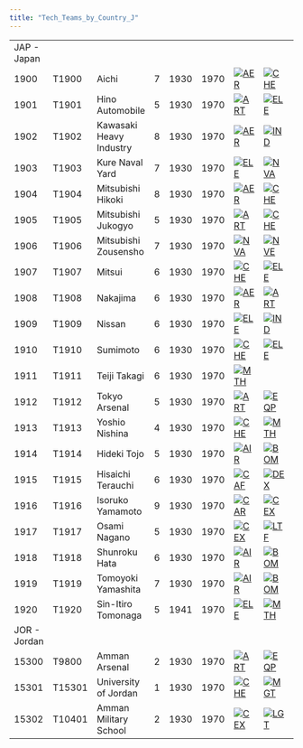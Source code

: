 ```yaml
---
title: "Tech_Teams_by_Country_J"
---
```


|              |        |                         |     |      |      |                                                                                         |                                                                                             |                                                                                             |                                                                                           |                                                                                       |
|--------------|--------|-------------------------|-----|------|------|-----------------------------------------------------------------------------------------|---------------------------------------------------------------------------------------------|---------------------------------------------------------------------------------------------|-------------------------------------------------------------------------------------------|---------------------------------------------------------------------------------------|
| JAP - Japan  |        |                         |     |      |      |                                                                                         |                                                                                             |                                                                                             |                                                                                           |                                                                                       |
| 1900         | T1900  | Aichi                   | 7   | 1930 | 1970 | [![AER](/images/a/a1/Aeronautics.png)](/File:Aeronautics.png "AER")                     | [![CHE](/images/1/19/Chemistry.png)](/File:Chemistry.png "CHE")                             | [![TEC](/images/9/9d/Technical_efficiency.png)](/File:Technical_efficiency.png "TEC")       |                                                                                           |                                                                                       |
| 1901         | T1901  | Hino Automobile         | 5   | 1930 | 1970 | [![ART](/images/d/d8/Artillery.png)](/File:Artillery.png "ART")                         | [![ELE](/images/d/dd/Electronics.png)](/File:Electronics.png "ELE")                         | [![MCH](/images/a/a1/Mechanics.png)](/File:Mechanics.png "MCH")                             |                                                                                           |                                                                                       |
| 1902         | T1902  | Kawasaki Heavy Industry | 8   | 1930 | 1970 | [![AER](/images/a/a1/Aeronautics.png)](/File:Aeronautics.png "AER")                     | [![IND](/images/7/79/Industrial_engineering.png)](/File:Industrial_engineering.png "IND")   | [![MGT](/images/c/c7/Management.png)](/File:Management.png "MGT")                           | [![MCH](/images/a/a1/Mechanics.png)](/File:Mechanics.png "MCH")                           | [![NVE](/images/0/09/Naval_engineering.png)](/File:Naval_engineering.png "NVE")       |
| 1903         | T1903  | Kure Naval Yard         | 7   | 1930 | 1970 | [![ELE](/images/d/dd/Electronics.png)](/File:Electronics.png "ELE")                     | [![NVA](/images/e/ea/Naval_artillery.png)](/File:Naval_artillery.png "NVA")                 | [![NVE](/images/0/09/Naval_engineering.png)](/File:Naval_engineering.png "NVE")             | [![TEC](/images/9/9d/Technical_efficiency.png)](/File:Technical_efficiency.png "TEC")     |                                                                                       |
| 1904         | T1904  | Mitsubishi Hikoki       | 8   | 1930 | 1970 | [![AER](/images/a/a1/Aeronautics.png)](/File:Aeronautics.png "AER")                     | [![CHE](/images/1/19/Chemistry.png)](/File:Chemistry.png "CHE")                             | [![TEC](/images/9/9d/Technical_efficiency.png)](/File:Technical_efficiency.png "TEC")       |                                                                                           |                                                                                       |
| 1905         | T1905  | Mitsubishi Jukogyo      | 5   | 1930 | 1970 | [![ART](/images/d/d8/Artillery.png)](/File:Artillery.png "ART")                         | [![CHE](/images/1/19/Chemistry.png)](/File:Chemistry.png "CHE")                             | [![MGT](/images/c/c7/Management.png)](/File:Management.png "MGT")                           | [![MCH](/images/a/a1/Mechanics.png)](/File:Mechanics.png "MCH")                           | [![TEC](/images/9/9d/Technical_efficiency.png)](/File:Technical_efficiency.png "TEC") |
| 1906         | T1906  | Mitsubishi Zousensho    | 7   | 1930 | 1970 | [![NVA](/images/e/ea/Naval_artillery.png)](/File:Naval_artillery.png "NVA")             | [![NVE](/images/0/09/Naval_engineering.png)](/File:Naval_engineering.png "NVE")             | [![TEC](/images/9/9d/Technical_efficiency.png)](/File:Technical_efficiency.png "TEC")       |                                                                                           |                                                                                       |
| 1907         | T1907  | Mitsui                  | 6   | 1930 | 1970 | [![CHE](/images/1/19/Chemistry.png)](/File:Chemistry.png "CHE")                         | [![ELE](/images/d/dd/Electronics.png)](/File:Electronics.png "ELE")                         | [![EQP](/images/2/20/General_equipment.png)](/File:General_equipment.png "EQP")             | [![IND](/images/7/79/Industrial_engineering.png)](/File:Industrial_engineering.png "IND") | [![NVE](/images/0/09/Naval_engineering.png)](/File:Naval_engineering.png "NVE")       |
| 1908         | T1908  | Nakajima                | 6   | 1930 | 1970 | [![AER](/images/a/a1/Aeronautics.png)](/File:Aeronautics.png "AER")                     | [![ART](/images/d/d8/Artillery.png)](/File:Artillery.png "ART")                             | [![RKT](/images/5/51/Rocketry.png)](/File:Rocketry.png "RKT")                               | [![TEC](/images/9/9d/Technical_efficiency.png)](/File:Technical_efficiency.png "TEC")     |                                                                                       |
| 1909         | T1909  | Nissan                  | 6   | 1930 | 1970 | [![ELE](/images/d/dd/Electronics.png)](/File:Electronics.png "ELE")                     | [![IND](/images/7/79/Industrial_engineering.png)](/File:Industrial_engineering.png "IND")   | [![MCH](/images/a/a1/Mechanics.png)](/File:Mechanics.png "MCH")                             |                                                                                           |                                                                                       |
| 1910         | T1910  | Sumimoto                | 6   | 1930 | 1970 | [![CHE](/images/1/19/Chemistry.png)](/File:Chemistry.png "CHE")                         | [![ELE](/images/d/dd/Electronics.png)](/File:Electronics.png "ELE")                         | [![EQP](/images/2/20/General_equipment.png)](/File:General_equipment.png "EQP")             | [![IND](/images/7/79/Industrial_engineering.png)](/File:Industrial_engineering.png "IND") |                                                                                       |
| 1911         | T1911  | Teiji Takagi            | 6   | 1930 | 1970 | [![MTH](/images/7/79/Mathematics.png)](/File:Mathematics.png "MTH")                     |                                                                                             |                                                                                             |                                                                                           |                                                                                       |
| 1912         | T1912  | Tokyo Arsenal           | 5   | 1930 | 1970 | [![ART](/images/d/d8/Artillery.png)](/File:Artillery.png "ART")                         | [![EQP](/images/2/20/General_equipment.png)](/File:General_equipment.png "EQP")             | [![TRA](/images/b/b1/Training.png)](/File:Training.png "TRA")                               |                                                                                           |                                                                                       |
| 1913         | T1913  | Yoshio Nishina          | 4   | 1930 | 1970 | [![CHE](/images/1/19/Chemistry.png)](/File:Chemistry.png "CHE")                         | [![MTH](/images/7/79/Mathematics.png)](/File:Mathematics.png "MTH")                         | [![NUC](/images/0/05/Nuclear_engineering.png)](/File:Nuclear_engineering.png "NUC")         | [![PHY](/images/a/a1/Nuclear_physics.png)](/File:Nuclear_physics.png "PHY")               |                                                                                       |
| 1914         | T1914  | Hideki Tojo             | 5   | 1930 | 1970 | [![AIR](/images/8/87/Aircraft_testing.png)](/File:Aircraft_testing.png "AIR")           | [![BOM](/images/2/26/Bomber_tactics.png)](/File:Bomber_tactics.png "BOM")                   | [![CEX](/images/b/bc/Centralized_execution.png)](/File:Centralized_execution.png "CEX")     | [![CRG](/images/3/38/Individual_courage.png)](/File:Individual_courage.png "CRG")         | [![LGT](/images/1/1d/Large_unit_tactics.png)](/File:Large_unit_tactics.png "LGT")     |
| 1915         | T1915  | Hisaichi Terauchi       | 6   | 1930 | 1970 | [![CAF](/images/f/f8/Combined_arms_focus.png)](/File:Combined_arms_focus.png "CAF")     | [![DEX](/images/0/0d/Decentralized_execution.png)](/File:Decentralized_execution.png "DEX") | [![CRG](/images/3/38/Individual_courage.png)](/File:Individual_courage.png "CRG")           | [![LGT](/images/1/1d/Large_unit_tactics.png)](/File:Large_unit_tactics.png "LGT")         | [![TRA](/images/b/b1/Training.png)](/File:Training.png "TRA")                         |
| 1916         | T1916  | Isoruko Yamamoto        | 9   | 1930 | 1970 | [![CAR](/images/e/e9/Carrier_tactics.png)](/File:Carrier_tactics.png "CAR")             | [![CEX](/images/b/bc/Centralized_execution.png)](/File:Centralized_execution.png "CEX")     | [![LTF](/images/e/e7/Large_taskforce_tactics.png)](/File:Large_taskforce_tactics.png "LTF") | [![NVT](/images/1/10/Naval_training.png)](/File:Naval_training.png "NVT")                 | [![SEA](/images/2/22/Seamanship.png)](/File:Seamanship.png "SEA")                     |
| 1917         | T1917  | Osami Nagano            | 5   | 1930 | 1970 | [![CEX](/images/b/bc/Centralized_execution.png)](/File:Centralized_execution.png "CEX") | [![LTF](/images/e/e7/Large_taskforce_tactics.png)](/File:Large_taskforce_tactics.png "LTF") | [![NVT](/images/1/10/Naval_training.png)](/File:Naval_training.png "NVT")                   |                                                                                           |                                                                                       |
| 1918         | T1918  | Shunroku Hata           | 6   | 1930 | 1970 | [![AIR](/images/8/87/Aircraft_testing.png)](/File:Aircraft_testing.png "AIR")           | [![BOM](/images/2/26/Bomber_tactics.png)](/File:Bomber_tactics.png "BOM")                   | [![CEX](/images/b/bc/Centralized_execution.png)](/File:Centralized_execution.png "CEX")     | [![PIL](/images/6/6b/Piloting.png)](/File:Piloting.png "PIL")                             |                                                                                       |
| 1919         | T1919  | Tomoyoki Yamashita      | 7   | 1930 | 1970 | [![AIR](/images/8/87/Aircraft_testing.png)](/File:Aircraft_testing.png "AIR")           | [![BOM](/images/2/26/Bomber_tactics.png)](/File:Bomber_tactics.png "BOM")                   | [![CEX](/images/b/bc/Centralized_execution.png)](/File:Centralized_execution.png "CEX")     | [![CAF](/images/f/f8/Combined_arms_focus.png)](/File:Combined_arms_focus.png "CAF")       | [![SMT](/images/2/2f/Small_unit_tactics.png)](/File:Small_unit_tactics.png "SMT")     |
| 1920         | T1920  | Sin-Itiro Tomonaga      | 5   | 1941 | 1970 | [![ELE](/images/d/dd/Electronics.png)](/File:Electronics.png "ELE")                     | [![MTH](/images/7/79/Mathematics.png)](/File:Mathematics.png "MTH")                         | [![PHY](/images/a/a1/Nuclear_physics.png)](/File:Nuclear_physics.png "PHY")                 |                                                                                           |                                                                                       |
| JOR - Jordan |        |                         |     |      |      |                                                                                         |                                                                                             |                                                                                             |                                                                                           |                                                                                       |
| 15300        | T9800  | Amman Arsenal           | 2   | 1930 | 1970 | [![ART](/images/d/d8/Artillery.png)](/File:Artillery.png "ART")                         | [![EQP](/images/2/20/General_equipment.png)](/File:General_equipment.png "EQP")             | [![MCH](/images/a/a1/Mechanics.png)](/File:Mechanics.png "MCH")                             |                                                                                           |                                                                                       |
| 15301        | T15301 | University of Jordan    | 1   | 1930 | 1970 | [![CHE](/images/1/19/Chemistry.png)](/File:Chemistry.png "CHE")                         | [![MGT](/images/c/c7/Management.png)](/File:Management.png "MGT")                           | [![MTH](/images/7/79/Mathematics.png)](/File:Mathematics.png "MTH")                         | [![MCH](/images/a/a1/Mechanics.png)](/File:Mechanics.png "MCH")                           |                                                                                       |
| 15302        | T10401 | Amman Military School   | 2   | 1930 | 1970 | [![CEX](/images/b/bc/Centralized_execution.png)](/File:Centralized_execution.png "CEX") | [![LGT](/images/1/1d/Large_unit_tactics.png)](/File:Large_unit_tactics.png "LGT")           | [![SMT](/images/2/2f/Small_unit_tactics.png)](/File:Small_unit_tactics.png "SMT")           | [![TRA](/images/b/b1/Training.png)](/File:Training.png "TRA")                             |                                                                                       |
